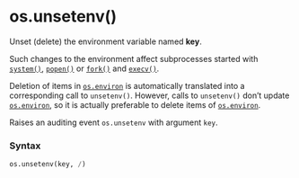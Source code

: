 # os.unsetenv()

Unset (delete) the environment variable named **key**.

Such changes to the environment affect subprocesses started with [`system()`](/modules/os/system.md), [`popen()`](/modules/os/popen.md) or [`fork()`](/modules/os/fork.md) and [`execv()`](/modules/os/execv.md).

Deletion of items in [`os.environ`](/modules/os/environ.md) is automatically translated into a corresponding call to `unsetenv()`. However, calls to `unsetenv()` don’t update [`os.environ`](/modules/os/environ.md), so it is actually preferable to delete items of [`os.environ`](/modules/os/environ.md).

Raises an auditing event `os.unsetenv` with argument `key`.

### Syntax

```python
os.unsetenv(key, /)
```